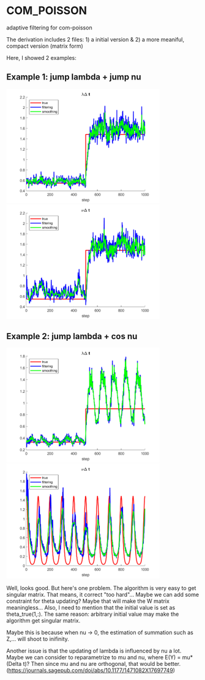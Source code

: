 # COM_POISSON
 adaptive filtering for com-poisson

The derivation includes 2 files: 1) a initial version & 2) a more meaniful, compact version (matrix form)

Here, I showed 2 examples:

## Example 1: jump lambda + jump nu

<img src="https://github.com/weigcdsb/COM_POISSON/blob/main/lambda_1.png" width="400"/><img src="https://github.com/weigcdsb/COM_POISSON/blob/main/nu_1.png" width="400"/>

## Example 2: jump lambda + cos nu

<img src="https://github.com/weigcdsb/COM_POISSON/blob/main/lambda_2.png" width="400"/><img src="https://github.com/weigcdsb/COM_POISSON/blob/main/nu_2.png" width="400"/>

Well, looks good.
But here's one problem. The algorithm is very easy to get singular matrix. That means, it correct "too hard"... Maybe we can add some constraint for theta updating? Maybe that will make the W matrix meaningless...
Also, I need to mention that the initial value is set as theta_true(1,:). The same reason: arbitrary initial value may make the algorithm get singular matrix.

Maybe this is because when nu -> 0, the estimation of summation such as Z,... will shoot to inifinity.

Another issue is that the updating of lambda is influenced by nu a lot. Maybe we can consider to reparametrize to mu and nu, where E(Y) = mu*(Delta t)? Then since mu and nu are orthogonal, that would be better. (https://journals.sagepub.com/doi/abs/10.1177/1471082X17697749)


